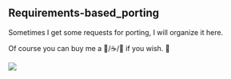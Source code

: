 Requirements-based_porting
---
Sometimes I get some requests for porting, I will organize it here.

Of course you can buy me a 🍻/☕️/🍵 if you wish. 🙂

[![](https://img.shields.io/badge/PayPal.me-FREE!-green.svg?style=social&logo=paypal)](https://paypal.me/yeachen "paypal.me")
